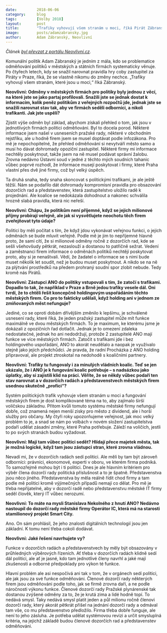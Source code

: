 ```yaml
---
date:         2018-06-06
category:     blog
tags:         [Volby 2018]
layout:       post
title:        "Trafiky vyhovují všem stranám u moci, říká Pirát Zábranský" 
image:        posts/adamzabransky.jpg
author:       Adam Zábranský, Neovlivní
---
```


*Článek [byl převzat z portálu Neovlivní.cz](https://Neovlivni.cz/trafiky-vyhovuji-vsem-stranam-u-moci-rika-pirat-zabransky/).*

Komunální politik Adam Zábranský je jedním z mála, kdo se problematice odměňování politiků v městských a státních firmách systematicky věnuje. Po čtyřech letech, kdy se snažil narovnat pravidla hry coby zastupitel za Piráty v Praze, říká, že se vlastně nikomu do změny nechce. „Trafiky vyhovují všem stranám, které jsou u moci,“ říká Zábranský.

**Neovlivní: Odměny v městských firmách pro politiky byly jednou z věcí, na které jste se jako partaj profilovali. Snažili jste se jednak dostat k informacím, kolik peněz politikům z veřejných rozpočtů jde, jednak jste se snažili narovnat stav tak, aby ve firmách seděli odborníci, a nikoli trafikanti. Jak jste uspěli?**

Zjistit výše odměn byl základ, abychom získali přehled o tom, jak jsou v jednotlivých firmách politici odměňováni. Byl to docela porod. Některé informace jsem našel v usneseních pražské rady, některé v obchodním rejstříku, ale u hodně firem jsem se musel doptávat podle infozákona. Pro mě je nepochopitelné, že přehled odměňování si nevytváří město samo a musí ho dávat dohromady opoziční zastupitel. Některé firmy mi informace nechtěly poskytnout, takže jsem na ně musel podávat správní žalobu. Zrovna nedávno Ústavní soud v jedné z těchto mých soudních tahanic vůbec poprvé rozhodl, že informace musejí poskytovat i firmy, které Praha vlastní přes dvě jiné firmy, což byl velký úspěch.

Ta druhá snaha, tedy snaha skoncovat s politickými trafikami, je ale ještě těžší. Nám se podařilo dát dohromady kompromisní pravidla pro obsazování dozorčích rad a představenstev, která zastupitelstvo uložilo radě k projednání. Ale koalice se nedokázala dohodnout a nakonec schválila hrozně slabá pravidla, která nic neřeší.

**Neovlivní: Chápu, že politikům není příjemné, když se jejich milionové příjmy probírají veřejně, ale jak si vysvětlujete neochotu těch firem zveřejňovat tyto údaje?**

Politici by měli počítat s tím, že když jdou vykonávat veřejnou funkci, o jejich odměnách se bude mluvit veřejně. Podle mě je jim to nepříjemné hlavně proto, že sami cítí, že si milionové odměny ročně z dozorčích rad, kde se sešli všehovšudy pětkrát, nezaslouží a dostanou to patřičně sežrat. Vedení a zaměstnanci firem informace o odměnách politiků nechtějí poskytovat proto, aby si je nenaštvali. Vědí, že žadatel o informace se s nimi bude muset několik let soudit, než je budou muset poskytnout. A nikdo se na ně za plýtvání prostředků na předem prohraný soudní spor zlobit nebude. Tedy kromě nás Pirátů.

**Neovlivní: Zástupci ANO do politiky vstupovali s tím, že zatočí s trafikami. Dopadlo to tak, že například v Praze a Brně jedou trafiky vesele dál. Oni tvrdí, že to chtěli řešit koncepčně holdingovým uspořádáním těchto městských firem. Co pro to fakticky udělali, když holding ani v jednom ze zmiňovaných měst nefunguje?**

Jediné, co se oproti dobám dřívějším změnilo k lepšímu, je schválené usnesení rady, které říká, že jeden pražský zastupitel může mít funkce maximálně ve dvou městských firmách. To je maximum, ke kterému jsme je dokázali z opozičních řad dotlačit. Jednak je to omezení zdaleka nedostatečné, jednak ho ani nedodržují, protože 2 zastupitelé ANO mají funkce ve více městských firmách. Zatočit s trafikami jde i bez holdingového uspořádání, ANO to akorát neudělalo a naopak je využívalo stejně jako jejich předchůdci. Je pravda, že radní Procházka z ANO holding připravoval, ale projekt ztroskotal na nedohodě s koaličními partnery.

**Neovlivní: Trafiky tu fungovaly i za minulých vládních koalic. Teď se jen ukázalo, že i ANO je k fungování koalic potřebuje – s nadsázkou jako úplatky, aby si zajistili klid na práci. Věříte, že se někdy vůbec podaří ten stav narovnat a v dozorčích radách a představenstvech městských firem usednou skutečně „profíci“?**

Systém politických trafik vyhovuje všem stranám u moci a fungování městských firem je dost komplikované téma na to, aby zajímalo širší voličskou základnu. Přitom kvůli tomuto systému městské firmy nefungují dobře, což znamená nejen menší zisky pro město z dividend, ale i horší služby pro občany. My čtyři roky upozorňujeme veřejnost, jak moc velký problém to je, a snad se nám po volbách v novém složení zastupitelstva podaří udělat zásadní změny, které Praha potřebuje. Záleží na voličích, jestli to po svých stranách budou vyžadovat.

**Neovlivní: Mají tam vůbec politici sedět? Hlídají přece majetek města, tak je možná logické, když tam jsou zástupci stran, které zrovna vládnou.**

Nevadí mi, že v dozorčích radách sedí politici. Ale měli by tam být zároveň odborníci: právníci, ekonomové, experti v oboru, ve kterém firma podniká. To samozřejmě mohou být i ti politici. Dnes je ale hlavním kritériem pro výběr člena dozorčí rady politická příslušnost a to je špatně. Představenstva jsou něco jiného. Představenstva by měla reálně řídit chod firmy a tam podle mě politici kromě výjimečných případů nemají co dělat. Pro mě je třeba nepřijatelné, aby v dozorčí radě nebo představenstvu městské IT firmy seděl člověk, který IT vůbec nerozumí.

**Neovlivní: To máte na mysli Stanislava Nekolného z hnutí ANO? Nedávno nastoupil do dozorčí rady městské firmy Operátor IC, která má na starosti stamilionový projekt Smart City.**

Ano. On sám prohlásil, že jeho znalosti digitálních technologií jsou jen základní. K tomu není třeba cokoli dodávat.

**Neovlivní: Jaké řešení navrhujete vy?**

Funkce v dozorčích radách a představenstvech by měly být obsazovány v průhledných výběrových řízeních. Ať třeba v dozorčích radách klidně sedí dál politici, ale ať je jasné, kdo tam jednotlivé členy navrhl a jaké mají zkušenosti a odborné předpoklady pro výkon té funkce.

Hlavní problém ale asi nespočívá ani tak v tom, že v orgánech sedí politici, ale jak jsou za své funkce odměňováni. Členové dozorčí rady některých firem jsou odměňováni podle toho, jak se firmě zrovna daří, a ne podle náročnosti výkonu funkce. Členové dozorčí rady Pražské plynárenské tak dostanou zvýšené odměny za to, že je krutá zima a lidé hodně topí. To nedává smysl. Taky nedává smysl platit jeden a půl milionu ročně členovi dozorčí rady, který akorát pětkrát přišel na jednání dozorčí rady a odmával tam vše, co mu představenstvo předložilo. Firma třeba dobře funguje, ale není to jeho zásluha. Je potřeba udělat systémovou revizi a určit smysluplná kritéria, na jejichž základě budou členové dozorčích rad a představenstev odměňováni.
